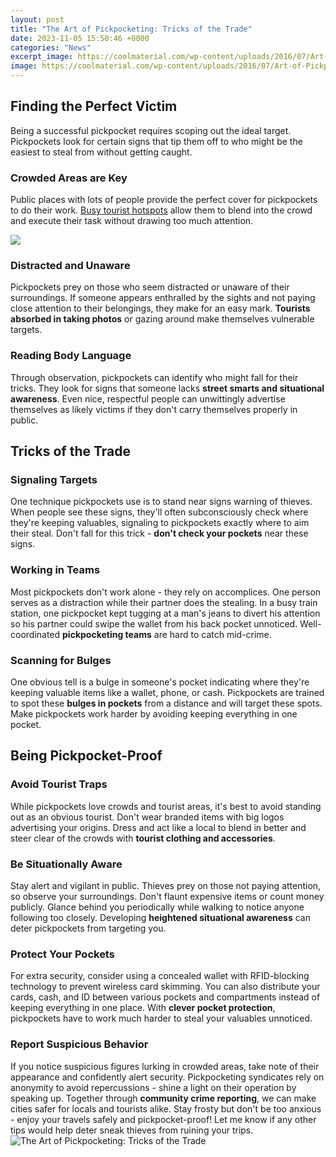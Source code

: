 ```yaml
---
layout: post
title: "The Art of Pickpocketing: Tricks of the Trade"
date: 2023-11-05 15:50:46 +0000
categories: "News"
excerpt_image: https://coolmaterial.com/wp-content/uploads/2016/07/Art-of-Pickpocketing-7-Videos-Desktop-new.jpg
image: https://coolmaterial.com/wp-content/uploads/2016/07/Art-of-Pickpocketing-7-Videos-Desktop-new.jpg
---
```


## Finding the Perfect Victim
Being a successful pickpocket requires scoping out the ideal target. Pickpockets look for certain signs that tip them off to who might be the easiest to steal from without getting caught. 
### Crowded Areas are Key
Public places with lots of people provide the perfect cover for pickpockets to do their work. [Busy tourist hotspots](https://yt.io.vn/collection/abels) allow them to blend into the crowd and execute their task without drawing too much attention.

![](https://i.ytimg.com/vi/6wTeQ2ly6Uw/maxresdefault.jpg)
### Distracted and Unaware 
Pickpockets prey on those who seem distracted or unaware of their surroundings. If someone appears enthralled by the sights and not paying close attention to their belongings, they make for an easy mark. **Tourists absorbed in taking photos** or gazing around make themselves vulnerable targets.
### Reading Body Language
Through observation, pickpockets can identify who might fall for their tricks. They look for signs that someone lacks **street smarts and situational awareness**. Even nice, respectful people can unwittingly advertise themselves as likely victims if they don't carry themselves properly in public.  
## Tricks of the Trade 
### Signaling Targets
One technique pickpockets use is to stand near signs warning of thieves. When people see these signs, they'll often subconsciously check where they're keeping valuables, signaling to pickpockets exactly where to aim their steal. Don't fall for this trick - **don't check your pockets** near these signs.
### Working in Teams
Most pickpockets don't work alone - they rely on accomplices. One person serves as a distraction while their partner does the stealing. In a busy train station, one pickpocket kept tugging at a man's jeans to divert his attention so his partner could swipe the wallet from his back pocket unnoticed. Well-coordinated **pickpocketing teams** are hard to catch mid-crime. 
### Scanning for Bulges
One obvious tell is a bulge in someone's pocket indicating where they're keeping valuable items like a wallet, phone, or cash. Pickpockets are trained to spot these **bulges in pockets** from a distance and will target these spots. Make pickpockets work harder by avoiding keeping everything in one pocket.
## Being Pickpocket-Proof 
### Avoid Tourist Traps
While pickpockets love crowds and tourist areas, it's best to avoid standing out as an obvious tourist. Don't wear branded items with big logos advertising your origins. Dress and act like a local to blend in better and steer clear of the crowds with **tourist clothing and accessories**.   
### Be Situationally Aware
Stay alert and vigilant in public. Thieves prey on those not paying attention, so observe your surroundings. Don't flaunt expensive items or count money publicly. Glance behind you periodically while walking to notice anyone following too closely. Developing **heightened situational awareness** can deter pickpockets from targeting you.
### Protect Your Pockets  
For extra security, consider using a concealed wallet with RFID-blocking technology to prevent wireless card skimming. You can also distribute your cards, cash, and ID between various pockets and compartments instead of keeping everything in one place. With **clever pocket protection**, pickpockets have to work much harder to steal your valuables unnoticed.
### Report Suspicious Behavior
If you notice suspicious figures lurking in crowded areas, take note of their appearance and confidently alert security. Pickpocketing syndicates rely on anonymity to avoid repercussions - shine a light on their operation by speaking up. Together through **community crime reporting**, we can make cities safer for locals and tourists alike.
Stay frosty but don't be too anxious - enjoy your travels safely and pickpocket-proof! Let me know if any other tips would help deter sneak thieves from ruining your trips.
![The Art of Pickpocketing: Tricks of the Trade](https://coolmaterial.com/wp-content/uploads/2016/07/Art-of-Pickpocketing-7-Videos-Desktop-new.jpg)